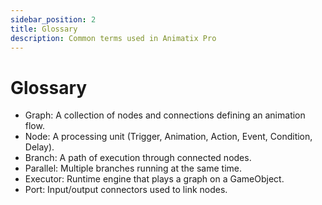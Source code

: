 ```yaml
---
sidebar_position: 2
title: Glossary
description: Common terms used in Animatix Pro
---
```


# Glossary

- Graph: A collection of nodes and connections defining an animation flow.
- Node: A processing unit (Trigger, Animation, Action, Event, Condition, Delay).
- Branch: A path of execution through connected nodes.
- Parallel: Multiple branches running at the same time.
- Executor: Runtime engine that plays a graph on a GameObject.
- Port: Input/output connectors used to link nodes.


